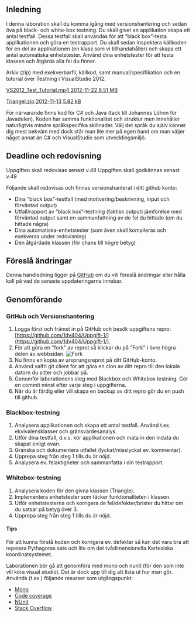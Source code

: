 ## Inledning
I denna laboration skall du komma igång med versionshantering och sedan öva på black- och white-box testning. Du skall givet en applikation skapa ett antal testfall. Dessa testfall skall användas för att “black box”-testa applikationen och göra en testrapport. Du skall sedan inspektera källkoden för en del av applikationen (en klass som vi tillhandahåller) och skapa ett antal automatiska enhetstester. Använd dina enhetstester för att testa klassen och åtgärda alla fel du finner.

Arkiv (zip) med exekverbarfil, källkod, samt manual/specifikation och en tutorial över Testning i VisualStudio 2012.

[VS2012_Test_Tutorial.mp4 2012-11-22 8.51 MB](http://orion.lnu.se/pub/education/course/1DV404/ht12/filer/labb/labb1/VS2012_Test_Tutorial.mp4)

[Triangel.zip 2012-11-13 5.82 kB](http://orion.lnu.se/pub/education/course/1DV404/ht12/filer/labb/labb1/Triangel.zip)

För närvarande finns kod för C# och Java (tack till Johannes Löhnn för Javadelen). Koden har samma funktionalitet och struktur men innehåller naturligtvis mindre språkspecifika skillnader. Välj det språk du själv känner dig mest bekväm med dock står man lite mer på egen hand om man väljer något annat än C# och VisualStudio som utvecklingsmiljö.

## Deadline och redovisning

Uppgiften skall redovisas senast v.48
Uppgiften skall godkännas senast v.49

Följande skall redovisas och finnas versionshanterat i ditt github konto:

* Dina “black box”-testfall (med motivering/beskrivning, input och förväntad output)
* Utfall/rapport av “black box”-testning (faktisk output) jämförelse med förväntad output samt en sammanfattning av de fel du hittade (om du hittade några)
* Dina automatiska-enhetstester (som även skall kompileras och exekveras under redovisning)
* Den åtgärdade klassen (för chans till högre betyg)

## Föreslå ändringar

Denna handledning ligger på [GitHub](https://github.com/1dv404/Laborationer) om du vill föreslå ändringar eller hålla koll på vad de senaste uppdateringarna innebar.


## Genomförande

### GitHub och Versionshantering

1. Logga först och främst in på GitHub och besök uppgiftens repro: [https://github.com/1dv404/Uppgift-1/](https://github.com/1dv404/Uppgift-1/).
2. För att göra en "fork" av reprot så klickar du på "Fork" i övre högra delen av webbsidan.
![Fork][github-fork]
3. Nu finns en kopia av ursprungsreprot på ditt GitHub-konto.
4. Använd valfri git client för att göra en clon av ditt repro till den lokala datorn du sitter och jobbar på.
5. Genomför laborationens steg med Blackbox och Whitebox testning. Gör en commit minst efter varje steg i uppgifterna.
6. När du är färdig eller vill skapa en backup av ditt repro gör du en push till github.

### Blackbox-testning

1. Analysera applikationen och skapa ett antal testfall. Använd t.ex. ekvivalensklasser och gränsvärdesanalys.
2. Utför dina testfall, d.v.s. kör applikationen och mata in den indata du skapat enligt ovan.
3. Granska och dokumentera utfallet (lyckat/misslyckat ev. kommentar).
4. Upprepa steg från steg 1 tills du är nöjd.
5. Analysera ev. felaktigheter och sammanfatta i din testrapport.

### Whitebox-testning
1. Analysera koden för den givna klassen (Triangle).
2. Implementera enhetstester som täcker funktionaliteten i klassen.
3. Utför enhetstesterna och korrigera de fel/defekter/brister du hittar om du satsar på betyg över 3.
4. Upprepa steg från steg 1 tills du är nöjd.


#### Tips
För att kunna förstå koden och korrigera ev. defekter så kan det vara bra att repetera Pythagoras sats och lite om det tvådimensionella Kartesiska koordinatsystemet.

Laborationen bör gå att genomföra med mono och nunit (för den som inte vill köra visual studio). Det är dock upp till dig att lista ut hur man gör. Används (t.ex.) följande resurser som utgångspunkt:

* [Mono](http://www.mono-project.com/)
* [Code coverage](http://www.mono-project.com/Code_Coverage)
* [NUnit](http://www.nunit.org/)
* [Stack Overflow](http://stackoverflow.com/questions/tagged/mono+nunit)

[github-fork]: https://raw.github.com/1dv404/Laborationer/master/pics/github-fork.png